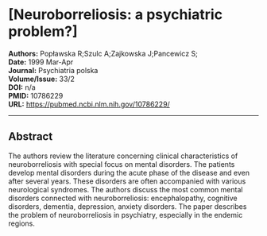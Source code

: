# [Neuroborreliosis: a psychiatric problem?]

**Authors:** Popławska R;Szulc A;Zajkowska J;Pancewicz S;  
**Date:** 1999 Mar-Apr  
**Journal:** Psychiatria polska  
**Volume/Issue:** 33/2  
**DOI:** n/a  
**PMID:** 10786229  
**URL:** https://pubmed.ncbi.nlm.nih.gov/10786229/

---

## Abstract

The authors review the literature concerning clinical characteristics of neuroborreliosis with special focus on mental disorders. The patients develop mental disorders during the acute phase of the disease and even after several years. These disorders are often accompanied with various neurological syndromes. The authors discuss the most common mental disorders connected with neuroborreliosis: encephalopathy, cognitive disorders, dementia, depression, anxiety disorders. The paper describes the problem of neuroborreliosis in psychiatry, especially in the endemic regions.
